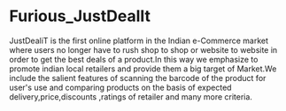 # Furious_JustDealIt
JustDealiT is the first online platform in the Indian e-Commerce market where users no longer have to rush shop to shop or website to website in order to get the best deals of a product.In this way we emphasize to promote indian local retailers and provide them a big target of Market.We include the salient features of scanning the barcode of the product for user's use and comparing products on the basis of expected delivery,price,discounts ,ratings of retailer and many more criteria.
